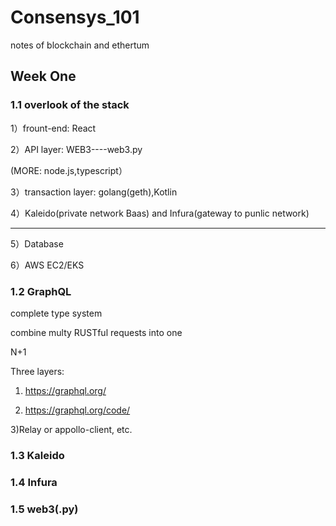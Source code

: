 # Consensys_101
notes of blockchain and ethertum

## Week One
### 1.1 overlook of the stack 
1）frount-end: React

2）API layer: WEB3----web3.py

(MORE: node.js,typescript）

3）transaction layer: golang(geth),Kotlin

4）Kaleido(private network Baas) and Infura(gateway to punlic network)

----

5）Database

6）AWS EC2/EKS

### 1.2 GraphQL

complete type system

combine multy RUSTful requests into one

N+1

Three layers:
1) https://graphql.org/

2) https://graphql.org/code/ 

3)Relay or appollo-client, etc.


### 1.3 Kaleido


### 1.4 Infura


### 1.5 web3(.py)

